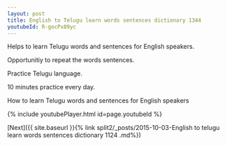 ```yaml
---
layout: post
title: English to Telugu learn words sentences dictionary 1344 
youtubeId: R-gocPx89yc
---
```

 
 
Helps to learn Telugu words and sentences for English speakers.

Opportunitiy to repeat the words sentences. 

Practice Telugu language. 
 
10 minutes practice every day. 
 
How to learn Telugu words and sentences for English speakers 
 
{% include youtubePlayer.html id=page.youtubeId %}
 
 
[Next]({{ site.baseurl }}{% link  split2/_posts/2015-10-03-English to telugu learn words sentences dictionary 1124 .md%})
 
